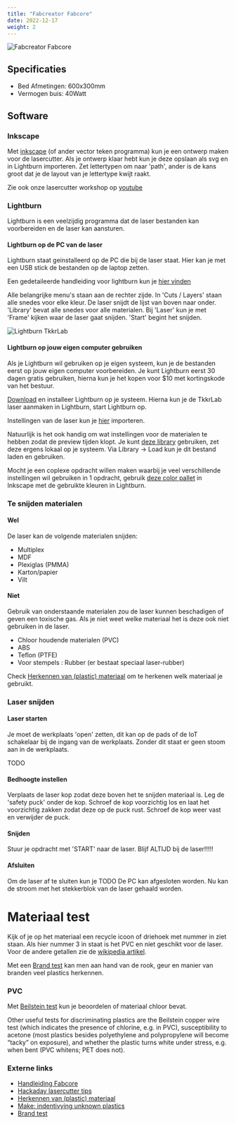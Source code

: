 ```yaml
---
title: "Fabcreator Fabcore"
date: 2022-12-17
weight: 2
---
```


![Fabcreator Fabcore](/images/fabcreator_fabcore.png)

## Specificaties
 * Bed Afmetingen: 600x300mm
 * Vermogen buis: 40Watt

## Software

### Inkscape
Met [inkscape](http://inkscape.org/) (of ander vector teken programma) kun je een ontwerp maken voor de lasercutter. Als je ontwerp klaar hebt kun je deze opslaan als svg en in Lightburn importeren. Zet lettertypen om naar 'path', ander is de kans groot dat je de layout van je lettertype kwijt raakt.

Zie ook onze lasercutter workshop op [youtube](https://www.youtube.com/watch?v=JtGMao8C_nw)

### Lightburn

Lightburn is een veelzijdig programma dat de laser bestanden kan voorbereiden en de laser kan aansturen.

#### Lightburn op de PC van de laser

Lightburn staat geinstalleerd op de PC die bij de laser staat. Hier kan je met een USB stick de bestanden op de laptop zetten. 

Een gedetaileerde handleiding voor lightburn kun je [hier vinden](https://lightburnsoftware.github.io/NewDocs/BeginnerWalkthrough.html)

Alle belangrijke menu's staan aan de rechter zijde. In 'Cuts / Layers' staan alle snedes voor elke kleur. De laser snijdt de lijst van boven naar onder. 'Library' bevat alle snedes voor alle materialen. Bij 'Laser' kun je met 'Frame' kijken waar de laser gaat snijden. 'Start' begint het snijden.
<!-- ### Gebruik Camera -->

![Lightburn TkkrLab](/images/Lightburn_TkkrLab.png)

#### Lightburn op jouw eigen computer gebruiken

Als je Lightburn wil gebruiken op je eigen systeem, kun je de bestanden eerst op jouw eigen computer voorbereiden. Je kunt Lightburn eerst 30 dagen gratis gebruiken, hierna kun je het kopen voor $10 met kortingskode van het bestuur.

[Download](https://lightburnsoftware.com/pages/trial-version-try-before-you-buy) en installeer Lightburn op je systeem. Hierna kun je de TkkrLab laser aanmaken in Lightburn, start Lightburn op. 

Instellingen van de laser kun je <a href="TODO" download>hier</a> importeren.

Natuurlijk is het ook handig om wat instellingen voor de materialen te hebben zodat de preview tijden klopt. Je kunt [deze library](/files/tkkrLab_lightburn_fabcore.zip) gebruiken, zet deze ergens lokaal op je systeem. Via Library -> Load kun je dit bestand laden en gebruiken.

Mocht je een coplexe opdracht willen maken waarbij je veel verschillende instellingen wil gebruiken in 1 opdracht, gebruik [deze color pallet](/files/color_palette_lightburn.zip) in Inkscape met de gebruikte kleuren in Lightburn.

### Te snijden materialen

#### Wel

De laser kan de volgende materialen snijden:

 * Multiplex
 * MDF
 * Plexiglas (PMMA)
 * Karton/papier
 * Vilt

#### Niet
Gebruik van onderstaande materialen zou de laser kunnen beschadigen of geven een toxische gas. Als je niet weet welke materiaal het is deze ook niet gebruiken in de laser. 

 * Chloor houdende materialen (PVC)
 * ABS 
 * Teflon (PTFE)
 * Voor stempels : Rubber (er bestaat speciaal laser-rubber)

Check [Herkennen van (plastic) materiaal](https://hackaday.com/2015/03/14/how-to-identify-plastics-before-laser-cutting-them/) om te herkenen welk materiaal je gebruikt.

### Laser snijden

#### Laser starten

Je moet de werkplaats 'open' zetten, dit kan op de pads of de IoT schakelaar bij de ingang van de werkplaats. Zonder dit staat er geen stoom aan in de werkplaats.

TODO

#### Bedhoogte instellen

Verplaats de laser kop zodat deze boven het te snijden materiaal is. Leg de 'safety puck' onder de kop. Schroef de kop voorzichtig los en laat het voorzichtig zakken zodat deze op de puck rust. Schroef de kop weer vast en verwijder de puck.

#### Snijden

Stuur je opdracht met 'START' naar de laser. Blijf ALTIJD bij de laser!!!!! 

#### Afsluiten

Om de laser af te sluiten kun je  TODO De PC kan afgesloten worden. Nu kan de stroom met het stekkerblok van de laser gehaald worden.

# Materiaal test
Kijk of je op het materiaal een recycle icoon of driehoek met nummer in ziet staan. Als hier nummer 3 in staat is het PVC en niet geschikt voor de laser. Voor de andere getallen zie de [wikipedia artikel](https://en.wikipedia.org/wiki/Resin_identification_code).

Met een [Brand test](https://www.boedeker.com/Technical-Resources/Technical-Library/Plastic-Identification) kan men aan hand van de rook, geur en manier van branden veel plastics herkennen.

### PVC
Met [Beilstein test](https://en.wikipedia.org/wiki/Beilstein_test) kun je beoordelen of materiaal chloor bevat.

Other useful tests for discriminating plastics are the Beilstein copper wire test (which indicates the presence of chlorine, e.g. in PVC), susceptibility to acetone (most plastics besides polyethylene and polypropylene will become “tacky” on exposure), and whether the plastic turns white under stress, e.g. when bent (PVC whitens; PET does not).


### Externe links

* [Handleiding Fabcore](https://indd.adobe.com/view/f4e5dd6b-9db8-480d-ac57-8eb9e297c1f5)
* [Hackaday lasercutter tips](https://hackaday.com/2016/05/31/how-to-fail-at-laser-cutting/)
* [Herkennen van (plastic) materiaal](https://hackaday.com/2015/03/14/how-to-identify-plastics-before-laser-cutting-them/)
* [Make: indentivying unknown plastics](https://makezine.com/article/science/identifying-unknown-plastics/)
* [Brand test](https://www.boedeker.com/Technical-Resources/Technical-Library/Plastic-Identification) 
